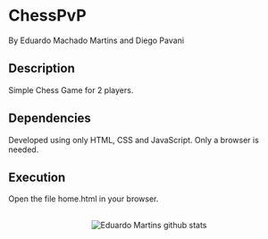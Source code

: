 # ChessPvP
By Eduardo Machado Martins and Diego Pavani
## Description
Simple Chess Game for 2 players.
## Dependencies
Developed using only HTML, CSS and JavaScript. Only a browser is needed.
## Execution
Open the file home.html in your browser.
##
<div align="center">  
  <img src="https://cdn.discordapp.com/attachments/1076157666986049598/1076161043165884436/chess.png" alt="Eduardo Martins github stats" /> 
</div>
